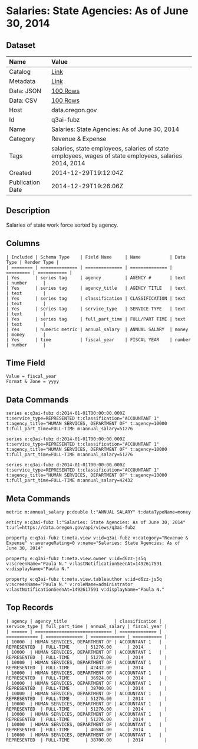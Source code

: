 # Salaries: State Agencies: As of June 30, 2014

## Dataset

| Name | Value |
| :--- | :---- |
| Catalog | [Link](https://catalog.data.gov/dataset/salaries-state-agencies-as-of-june-30-2014-b848d) |
| Metadata | [Link](https://data.oregon.gov/api/views/q3ai-fubz) |
| Data: JSON | [100 Rows](https://data.oregon.gov/api/views/q3ai-fubz/rows.json?max_rows=100) |
| Data: CSV | [100 Rows](https://data.oregon.gov/api/views/q3ai-fubz/rows.csv?max_rows=100) |
| Host | data.oregon.gov |
| Id | q3ai-fubz |
| Name | Salaries: State Agencies: As of June 30, 2014 |
| Category | Revenue & Expense |
| Tags | salaries, state employees, salaries of state employees, wages of state employees, salaries 2014, 2014 |
| Created | 2014-12-29T19:12:04Z |
| Publication Date | 2014-12-29T19:26:06Z |

## Description

Salaries of state work force sorted by agency.

## Columns

```ls
| Included | Schema Type    | Field Name     | Name           | Data Type | Render Type |
| ======== | ============== | ============== | ============== | ========= | =========== |
| Yes      | series tag     | agency         | AGENCY #       | text      | number      |
| Yes      | series tag     | agency_title   | AGENCY TITLE   | text      | text        |
| Yes      | series tag     | classification | CLASSIFICATION | text      | text        |
| Yes      | series tag     | service_type   | SERVICE TYPE   | text      | text        |
| Yes      | series tag     | full_part_time | FULL/PART TIME | text      | text        |
| Yes      | numeric metric | annual_salary  | ANNUAL SALARY  | money     | money       |
| Yes      | time           | fiscal_year    | FISCAL YEAR    | number    | number      |
```

## Time Field

```ls
Value = fiscal_year
Format & Zone = yyyy
```

## Data Commands

```ls
series e:q3ai-fubz d:2014-01-01T00:00:00.000Z t:service_type=REPRESENTED t:classification="ACCOUNTANT 1" t:agency_title="HUMAN SERVICES, DEPARTMENT OF" t:agency=10000 t:full_part_time=FULL-TIME m:annual_salary=51276

series e:q3ai-fubz d:2014-01-01T00:00:00.000Z t:service_type=REPRESENTED t:classification="ACCOUNTANT 1" t:agency_title="HUMAN SERVICES, DEPARTMENT OF" t:agency=10000 t:full_part_time=FULL-TIME m:annual_salary=51276

series e:q3ai-fubz d:2014-01-01T00:00:00.000Z t:service_type=REPRESENTED t:classification="ACCOUNTANT 1" t:agency_title="HUMAN SERVICES, DEPARTMENT OF" t:agency=10000 t:full_part_time=FULL-TIME m:annual_salary=42432
```

## Meta Commands

```ls
metric m:annual_salary p:double l:"ANNUAL SALARY" t:dataTypeName=money

entity e:q3ai-fubz l:"Salaries: State Agencies: As of June 30, 2014" t:url=https://data.oregon.gov/api/views/q3ai-fubz

property e:q3ai-fubz t:meta.view v:id=q3ai-fubz v:category="Revenue & Expense" v:averageRating=0 v:name="Salaries: State Agencies: As of June 30, 2014"

property e:q3ai-fubz t:meta.view.owner v:id=d6zz-js5q v:screenName="Paula N." v:lastNotificationSeenAt=1492617591 v:displayName="Paula N."

property e:q3ai-fubz t:meta.view.tableauthor v:id=d6zz-js5q v:screenName="Paula N." v:roleName=administrator v:lastNotificationSeenAt=1492617591 v:displayName="Paula N."
```

## Top Records

```ls
| agency | agency_title                  | classification | service_type | full_part_time | annual_salary | fiscal_year | 
| ====== | ============================= | ============== | ============ | ============== | ============= | =========== | 
| 10000  | HUMAN SERVICES, DEPARTMENT OF | ACCOUNTANT 1   | REPRESENTED  | FULL-TIME      | 51276.00      | 2014        | 
| 10000  | HUMAN SERVICES, DEPARTMENT OF | ACCOUNTANT 1   | REPRESENTED  | FULL-TIME      | 51276.00      | 2014        | 
| 10000  | HUMAN SERVICES, DEPARTMENT OF | ACCOUNTANT 1   | REPRESENTED  | FULL-TIME      | 42432.00      | 2014        | 
| 10000  | HUMAN SERVICES, DEPARTMENT OF | ACCOUNTANT 1   | REPRESENTED  | FULL-TIME      | 36924.00      | 2014        | 
| 10000  | HUMAN SERVICES, DEPARTMENT OF | ACCOUNTANT 1   | REPRESENTED  | FULL-TIME      | 38700.00      | 2014        | 
| 10000  | HUMAN SERVICES, DEPARTMENT OF | ACCOUNTANT 1   | REPRESENTED  | FULL-TIME      | 51276.00      | 2014        | 
| 10000  | HUMAN SERVICES, DEPARTMENT OF | ACCOUNTANT 1   | REPRESENTED  | FULL-TIME      | 51276.00      | 2014        | 
| 10000  | HUMAN SERVICES, DEPARTMENT OF | ACCOUNTANT 1   | REPRESENTED  | FULL-TIME      | 51276.00      | 2014        | 
| 10000  | HUMAN SERVICES, DEPARTMENT OF | ACCOUNTANT 1   | REPRESENTED  | FULL-TIME      | 40584.00      | 2014        | 
| 10000  | HUMAN SERVICES, DEPARTMENT OF | ACCOUNTANT 1   | REPRESENTED  | FULL-TIME      | 38700.00      | 2014        | 
```